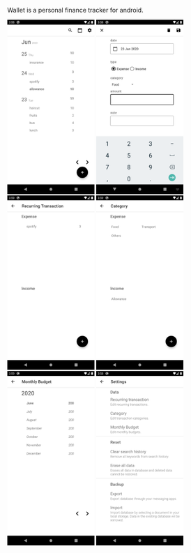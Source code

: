 Wallet is a personal finance tracker for android.

<img src="images/home.png" height="400" width="200"> 
<img src="images/create transaction.png" height="400" width="200">
<img src="images/recurring transaction.png" height="400" width="200">
<img src="images/category.png" height="400" width="200">
<img src="images/monthly budget.png" height="400" width="200">
<img src="images/settings.png" height="400" width="200">